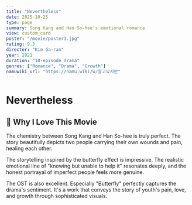```yaml
---
title: "Nevertheless"
date: 2025-10-25
type: page
summary: Song Kang and Han So-hee's emotional romance
view: custom_card
poster: "/movie/poster3.jpg"
rating: 9.3
director: "Kim Ga-ram"
year: 2021
duration: "10-episode drama"
genres: ["Romance", "Drama", "Growth"]
namuwiki_url: "https://namu.wiki/w/알고있지만"
---
```


# Nevertheless

## 💭 Why I Love This Movie

The chemistry between Song Kang and Han So-hee is truly perfect. The story beautifully depicts two people carrying their own wounds and pain, healing each other.

The storytelling inspired by the butterfly effect is impressive. The realistic emotional line of "knowing but unable to help it" resonates deeply, and the honest portrayal of imperfect people feels more genuine.

The OST is also excellent. Especially "Butterfly" perfectly captures the drama's sentiment. It's a work that conveys the story of youth's pain, love, and growth through sophisticated visuals.
